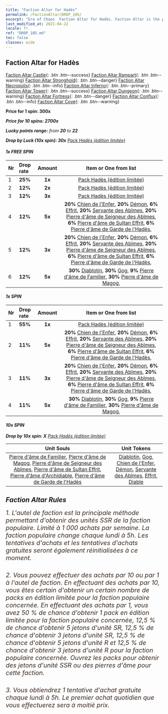 ```yaml
---
title: "Faction Altar for Hadès"
permalink: /FactionAltar/DROP_105/
excerpt: "Era of Chaos  Faction Altar for Hadès. Faction Altar is the primary method for obtaining SSR units from the popular faction. Limited to 1,000 purchases each week. The popular faction changes at 05:00 every Monday. Purchase attempts and free purchase attempts will also reset then."
last_modified_at: 2021-04-22
locale: fr
ref: "DROP_105.md"
toc: false
classes: wide
---
```


##  Faction Altar for **Hadès**

  [Faction Altar Castle](/fr/FactionAltar/DROP_101/){: .btn .btn--success} [Faction Altar Rampart](/fr/FactionAltar/DROP_102/){: .btn .btn--warning} [Faction Altar Stronghold](/fr/FactionAltar/DROP_103/){: .btn .btn--danger} [Faction Altar Necropolis](/fr/FactionAltar/DROP_104/){: .btn .btn--info} [Faction Altar Inferno](/fr/FactionAltar/DROP_105/){: .btn .btn--primary} [Faction Altar Tower](/fr/FactionAltar/DROP_106/){: .btn .btn--success} [Faction Altar Dungeon](/fr/FactionAltar/DROP_107/){: .btn .btn--warning} [Faction Altar Fortress](/fr/FactionAltar/DROP_108/){: .btn .btn--danger} [Faction Altar Conflux](/fr/FactionAltar/DROP_109/){: .btn .btn--info} [Faction Altar Cove](/fr/FactionAltar/DROP_112/){: .btn .btn--warning} 

  **Price for 1 spin: 300x** <i class="fas fa-gem"/>

  **Price for 10 spins: 2700x** <i class="fas fa-gem"/>

  **Lucky points range:** from **20** to **22**

  **Drop by Luck (10x spin): 30x** [Pack Hadès (édition limitée)](/ItemsFR/con_2104/)

####  1x FREE SPIN 

  |    Nr    |  Drop rate  |  Amount   |   Item or One from list  |
  |:---------|:------------|:---------:|:------------------------:|
  | 1 | **25%** | **1x** | [Pack Hadès (édition limitée)](/ItemsFR/con_2104/) |
  | 2 | **12%** | **2x** | [Pack Hadès (édition limitée)](/ItemsFR/con_2104/) |
  | 3 | **12%** | **3x** | [Pack Hadès (édition limitée)](/ItemsFR/con_2104/) |
  | 4 | **12%** | **5x** |  **20%** [Chien de l'Enfer](/ItemsFR/unt_228/),  **20%** [Démon](/ItemsFR/unt_229/),  **6%** [Effrit](/ItemsFR/unt_231/),  **20%** [Servante des Abîmes](/ItemsFR/unt_230/),  **20%** [Pierre d'âme de Seigneur des Abîmes](/ItemsFR/unt_316/),  **6%** [Pierre d'âme de Sultan Effrit](/ItemsFR/unt_317/),  **6%** [Pierre d'âme de Garde de l'Hadès](/ItemsFR/unt_315/),  |
  | 5 | **12%** | **3x** |  **20%** [Chien de l'Enfer](/ItemsFR/unt_228/),  **20%** [Démon](/ItemsFR/unt_229/),  **6%** [Effrit](/ItemsFR/unt_231/),  **20%** [Servante des Abîmes](/ItemsFR/unt_230/),  **20%** [Pierre d'âme de Seigneur des Abîmes](/ItemsFR/unt_316/),  **6%** [Pierre d'âme de Sultan Effrit](/ItemsFR/unt_317/),  **6%** [Pierre d'âme de Garde de l'Hadès](/ItemsFR/unt_315/),  |
  | 6 | **12%** | **5x** |  **30%** [Diablotin](/ItemsFR/unt_226/),  **30%** [Gog](/ItemsFR/unt_227/),  **9%** [Pierre d'âme de Familier](/ItemsFR/unt_313/),  **30%** [Pierre d'âme de Magog](/ItemsFR/unt_314/),  |


####  1x SPIN 

  |    Nr    |  Drop rate  |  Amount   |   Item or One from list  |
  |:---------|:------------|:---------:|:------------------------:|
  | 1 | **55%** | **1x** | [Pack Hadès (édition limitée)](/ItemsFR/con_2104/) |
  | 2 | **11%** | **5x** |  **20%** [Chien de l'Enfer](/ItemsFR/unt_228/),  **20%** [Démon](/ItemsFR/unt_229/),  **6%** [Effrit](/ItemsFR/unt_231/),  **20%** [Servante des Abîmes](/ItemsFR/unt_230/),  **20%** [Pierre d'âme de Seigneur des Abîmes](/ItemsFR/unt_316/),  **6%** [Pierre d'âme de Sultan Effrit](/ItemsFR/unt_317/),  **6%** [Pierre d'âme de Garde de l'Hadès](/ItemsFR/unt_315/),  |
  | 3 | **11%** | **3x** |  **20%** [Chien de l'Enfer](/ItemsFR/unt_228/),  **20%** [Démon](/ItemsFR/unt_229/),  **6%** [Effrit](/ItemsFR/unt_231/),  **20%** [Servante des Abîmes](/ItemsFR/unt_230/),  **20%** [Pierre d'âme de Seigneur des Abîmes](/ItemsFR/unt_316/),  **6%** [Pierre d'âme de Sultan Effrit](/ItemsFR/unt_317/),  **6%** [Pierre d'âme de Garde de l'Hadès](/ItemsFR/unt_315/),  |
  | 4 | **11%** | **5x** |  **30%** [Diablotin](/ItemsFR/unt_226/),  **30%** [Gog](/ItemsFR/unt_227/),  **9%** [Pierre d'âme de Familier](/ItemsFR/unt_313/),  **30%** [Pierre d'âme de Magog](/ItemsFR/unt_314/),  |


####  10x SPIN 

  **Drop by 10x spin: X** [Pack Hadès (édition limitée)](/ItemsFR/con_2104/)

  |    Unit Souls    |  Unit Tokens  |
  |:----------------:|:-------------:|
  | [Pierre d'âme de Familier](/ItemsFR/unt_313/), [Pierre d'âme de Magog](/ItemsFR/unt_314/), [Pierre d'âme de Seigneur des Abîmes](/ItemsFR/unt_316/), [Pierre d'âme de Sultan Effrit](/ItemsFR/unt_317/), [Pierre d'âme d'Archidiable](/ItemsFR/unt_318/), [Pierre d'âme de Garde de l'Hadès](/ItemsFR/unt_315/) | [Diablotin](/ItemsFR/unt_226/), [Gog](/ItemsFR/unt_227/), [Chien de l'Enfer](/ItemsFR/unt_228/), [Démon](/ItemsFR/unt_229/), [Servante des Abîmes](/ItemsFR/unt_230/), [Effrit](/ItemsFR/unt_231/), [Diable](/ItemsFR/unt_232/) |



## Faction Altar Rules

  <span style="color: #3c2a1e;font-size:20px">1. L'autel de faction est la principale méthode permettant d'obtenir des unités SSR de la faction populaire. Limité à 1 000 achats par semaine. La faction populaire change chaque lundi à 5h. Les tentatives d'achats et les tentatives d'achats gratuites seront également réinitialisées à ce moment. </span><br/>

<br/>  <span style="color: #3c2a1e;font-size:20px">2. Vous pouvez effectuer des achats par 10 ou par 1 à l'autel de faction. En effectuant des achats par 10, vous êtes certain d'obtenir un certain nombre de packs en édition limitée pour la faction populaire concernée. En effectuant des achats par 1, vous avez 50 % de chance d'obtenir 1 pack en édition limitée pour la faction populaire concernée, 12,5 % de chance d'obtenir 5 jetons d'unité SR, 12,5 % de chance d'obtenir 3 jetons d'unité SR, 12,5 % de chance d'obtenir 5 jetons d'unité R et 12,5 % de chance d'obtenir 3 jetons d'unité R pour la faction populaire concernée. Ouvrez les packs pour obtenir des jetons d'unité SSR ou des pierres d'âme pour cette faction.</span><br/>

<br/>  <span style="color: #3c2a1e;font-size:20px">3. Vous obtiendrez 1 tentative d'achat gratuite chaque lundi à 5h. Le premier achat quotidien que vous effectuerez sera à moitié prix.</span><br/>

<br/>